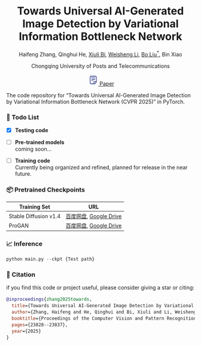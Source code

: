 <div align="center">
    
<h1>Towards Universal AI-Generated Image Detection by Variational Information Bottleneck Network</h1>

Haifeng Zhang, Qinghui He, <a href="https://scholar.google.com.hk/citations?user=1Ezgfw8AAAAJ&hl=zh-CN&oi=sra">Xiuli Bi</a>, <a href="https://scholar.google.com.hk/citations?user=M17E3HEAAAAJ&hl=zh-CN&oi=sra">Weisheng Li</a>, <a href="https://scholar.google.com.hk/citations?user=fXlz210AAAAJ&hl=zh-CN&oi=sra">Bo Liu<sup>*</sup></a>, Bin Xiao

Chongqing University of Posts and Telecommunications

<a href='https://openaccess.thecvf.com/content/CVPR2025/papers/Zhang_Towards_Universal_AI-Generated_Image_Detection_by_Variational_Information_Bottleneck_Network_CVPR_2025_paper.pdf'>
    <img src='images/paper.png' width="30" height="auto"></img>
    Paper
</a> 

</div>


The code repository for “Towards Universal AI-Generated Image Detection by Variational Information Bottleneck Network (CVPR 2025)” in PyTorch. 

### 🚀 Todo List
- [x] **Testing code**  

- [ ] **Pre-trained models**  
  coming soon...

- [ ] **Training code**  
  Currently being organized and refined, planned for release in the near future.

### 📦 Pretrained Checkpoints

| Training Set | URL |
|----------|----------|
| Stable Diffusion v1.4   | <a href="https://pan.baidu.com/s/1gDwUfTwQLltqvLD-TYYYGw?pwd=jxuf">百度网盘</a>, <a href="https://drive.google.com/file/d/1iaC6MRwM20RhbAFx-7152wL3xZmf8_oN/view?usp=drive_link">Google Drive</a>  |
| ProGAN   | <a href="https://pan.baidu.com/s/1XtOGicgfrMpcklDEKt1c8Q?pwd=s653">百度网盘</a>, <a href="https://drive.google.com/file/d/1CBC-b65aBQzWpueqA-RFFPAp1c5lzUkw/view?usp=drive_link">Google Drive</a> |

### 📈 Inference

```python
python main.py --ckpt {Test path}
```

### 📝 Citation

if you find this code or project useful, please consider giving a star or citing:

```bibtex
@inproceedings{zhang2025towards,
  title={Towards Universal AI-Generated Image Detection by Variational Information Bottleneck Network},
  author={Zhang, Haifeng and He, Qinghui and Bi, Xiuli and Li, Weisheng and Liu, Bo and Xiao, Bin},
  booktitle={Proceedings of the Computer Vision and Pattern Recognition Conference},
  pages={23828--23837},
  year={2025}
}
```



